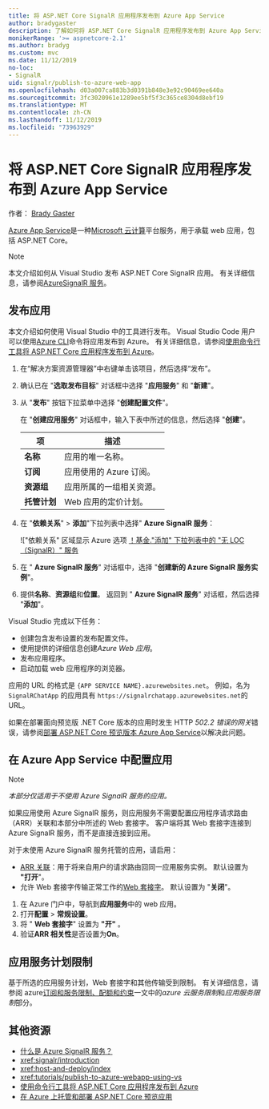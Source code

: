 ```yaml
---
title: 将 ASP.NET Core SignalR 应用程序发布到 Azure App Service
author: bradygaster
description: 了解如何将 ASP.NET Core SignalR 应用程序发布到 Azure App Service。
monikerRange: '>= aspnetcore-2.1'
ms.author: bradyg
ms.custom: mvc
ms.date: 11/12/2019
no-loc:
- SignalR
uid: signalr/publish-to-azure-web-app
ms.openlocfilehash: d03a007ca883b3d0391b848e3e92c90469ee640a
ms.sourcegitcommit: 3fc3020961e1289ee5bf5f3c365ce8304d8ebf19
ms.translationtype: MT
ms.contentlocale: zh-CN
ms.lasthandoff: 11/12/2019
ms.locfileid: "73963929"
---
```

# <a name="publish-an-aspnet-core-opno-locsignalr-app-to-azure-app-service"></a>将 ASP.NET Core SignalR 应用程序发布到 Azure App Service

作者： [Brady Gaster](https://twitter.com/bradygaster)

[Azure App Service](/azure/app-service/app-service-web-overview)是一种[Microsoft 云计算](https://azure.microsoft.com/)平台服务，用于承载 web 应用，包括 ASP.NET Core。

> [!NOTE]
> 本文介绍如何从 Visual Studio 发布 ASP.NET Core SignalR 应用。 有关详细信息，请参阅[AzureSignalR 服务](https://azure.microsoft.com/services/signalr-service)。

## <a name="publish-the-app"></a>发布应用

本文介绍如何使用 Visual Studio 中的工具进行发布。 Visual Studio Code 用户可以使用[Azure CLI](/cli/azure)命令将应用发布到 Azure。 有关详细信息，请参阅[使用命令行工具将 ASP.NET Core 应用程序发布到 Azure](/azure/app-service/app-service-web-get-started-dotnet)。

1. 在“解决方案资源管理器”中右键单击该项目，然后选择“发布”。

1. 确认已在 "**选取发布目标**" 对话框中选择 "**应用服务**" 和 "**新建**"。

1. 从 "**发布**" 按钮下拉菜单中选择 "**创建配置文件**"。

   在 "**创建应用服务**" 对话框中，输入下表中所述的信息，然后选择 "**创建**"。

   | 项               | 描述 |
   | ------------------ | ----------- |
   | **名称**           | 应用的唯一名称。 |
   | **订阅**   | 应用使用的 Azure 订阅。 |
   | **资源组** | 应用所属的一组相关资源。 |
   | **托管计划**   | Web 应用的定价计划。 |

1. 在 "**依赖关系**" > **添加**"下拉列表中选择" **Azure SignalR 服务**：

   !["依赖关系" 区域显示 Azure 选项 [！基金."添加" 下拉列表中的 "无 LOC （SignalR）" 服务](publish-to-azure-web-app/_static/signalr-service-dependency.png)

1. 在 " **Azure SignalR 服务**" 对话框中，选择 "**创建新的 Azure SignalR 服务实例**"。

1. 提供**名称**、**资源组**和**位置**。 返回到 " **Azure SignalR 服务**" 对话框，然后选择 "**添加**"。

Visual Studio 完成以下任务：

* 创建包含发布设置的发布配置文件。
* 使用提供的详细信息创建*Azure Web 应用*。
* 发布应用程序。
* 启动加载 web 应用程序的浏览器。

应用的 URL 的格式是 `{APP SERVICE NAME}.azurewebsites.net`。 例如，名为 `SignalRChatApp` 的应用具有 `https://signalrchatapp.azurewebsites.net`的 URL。

如果在部署面向预览版 .NET Core 版本的应用时发生 HTTP *502.2 错误的网关*错误，请参阅[部署 ASP.NET Core 预览版本 Azure App Service](xref:host-and-deploy/azure-apps/index#deploy-aspnet-core-preview-release-to-azure-app-service)以解决此问题。

## <a name="configure-the-app-in-azure-app-service"></a>在 Azure App Service 中配置应用

> [!NOTE]
> *本部分仅适用于不使用 Azure SignalR 服务的应用。*
>
> 如果应用使用 Azure SignalR 服务，则应用服务不需要配置应用程序请求路由（ARR）关联和本部分中所述的 Web 套接字。 客户端将其 Web 套接字连接到 Azure SignalR 服务，而不是直接连接到应用。

对于未使用 Azure SignalR 服务托管的应用，请启用：

* [ARR 关联](https://azure.github.io/AppService/2016/05/16/Disable-Session-affinity-cookie-(ARR-cookie)-for-Azure-web-apps.html)：用于将来自用户的请求路由回同一应用服务实例。 默认设置为 **"打开**"。
* 允许 Web 套接字传输正常工作的[Web 套接字](xref:fundamentals/websockets)。 默认设置为 "**关闭**"。

1. 在 Azure 门户中，导航到**应用服务**中的 web 应用。
1. 打开**配置** > **常规设置**。
1. 将 " **Web 套接字**" 设置为 **"开"** 。
1. 验证**ARR 相关性**是否设置为**On**。

## <a name="app-service-plan-limits"></a>应用服务计划限制

基于所选的应用服务计划，Web 套接字和其他传输受到限制。 有关详细信息，请参阅 azure[订阅和服务限制、配额和约束](/azure/azure-subscription-service-limits#app-service-limits)一文中的*azure 云服务限制*和*应用服务限制*部分。

## <a name="additional-resources"></a>其他资源

* [什么是 Azure SignalR 服务？](/azure/azure-signalr/signalr-overview)
* <xref:signalr/introduction>
* <xref:host-and-deploy/index>
* <xref:tutorials/publish-to-azure-webapp-using-vs>
* [使用命令行工具将 ASP.NET Core 应用程序发布到 Azure](/azure/app-service/app-service-web-get-started-dotnet)
* [在 Azure 上托管和部署 ASP.NET Core 预览应用](xref:host-and-deploy/azure-apps/index#deploy-aspnet-core-preview-release-to-azure-app-service)
